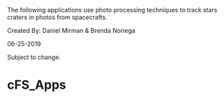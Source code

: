 The following applications use photo processing techniques to track stars
craters in photos from spacecrafts.

Created By: Daniel Mirman & Brenda Noriega

06-25-2019

Subject to change.
# cFS_Apps
